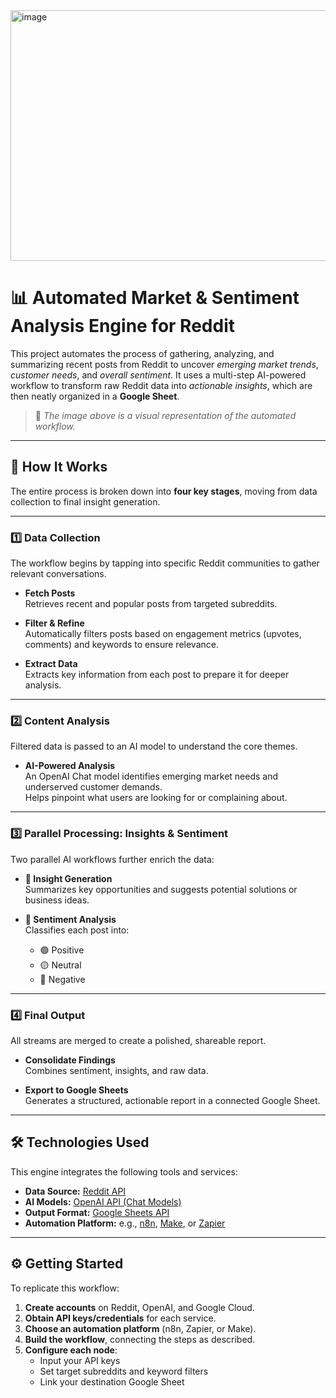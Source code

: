 <img width="758" height="401" alt="image" src="https://github.com/user-attachments/assets/a2047306-bf2f-4d71-af00-af742b137ae0" />


# 📊 Automated Market & Sentiment Analysis Engine for Reddit

This project automates the process of gathering, analyzing, and summarizing recent posts from Reddit to uncover *emerging market trends*, *customer needs*, and *overall sentiment*. It uses a multi-step AI-powered workflow to transform raw Reddit data into *actionable insights*, which are then neatly organized in a **Google Sheet**.

> 📌 *The image above is a visual representation of the automated workflow.*

---

## 🚀 How It Works

The entire process is broken down into **four key stages**, moving from data collection to final insight generation.

---

### 1️⃣ Data Collection

The workflow begins by tapping into specific Reddit communities to gather relevant conversations.

* **Fetch Posts**  
  Retrieves recent and popular posts from targeted subreddits.

* **Filter & Refine**  
  Automatically filters posts based on engagement metrics (upvotes, comments) and keywords to ensure relevance.

* **Extract Data**  
  Extracts key information from each post to prepare it for deeper analysis.

---

### 2️⃣ Content Analysis

Filtered data is passed to an AI model to understand the core themes.

* **AI-Powered Analysis**  
  An OpenAI Chat model identifies emerging market needs and underserved customer demands.  
  Helps pinpoint what users are looking for or complaining about.

---

### 3️⃣ Parallel Processing: Insights & Sentiment

Two parallel AI workflows further enrich the data:

* **🧠 Insight Generation**  
  Summarizes key opportunities and suggests potential solutions or business ideas.

* **💬 Sentiment Analysis**  
  Classifies each post into:  
  * 🟢 Positive  
  * 🟡 Neutral  
  * 🔴 Negative

---

### 4️⃣ Final Output

All streams are merged to create a polished, shareable report.

* **Consolidate Findings**  
  Combines sentiment, insights, and raw data.

* **Export to Google Sheets**  
  Generates a structured, actionable report in a connected Google Sheet.

---

## 🛠️ Technologies Used

This engine integrates the following tools and services:

* **Data Source:** [Reddit API](https://www.reddit.com/dev/api/)
* **AI Models:** [OpenAI API (Chat Models)](https://platform.openai.com/)
* **Output Format:** [Google Sheets API](https://developers.google.com/sheets/api)
* **Automation Platform:** e.g., [n8n](https://n8n.io), [Make](https://www.make.com/), or [Zapier](https://zapier.com)

---

## ⚙️ Getting Started

To replicate this workflow:

1. **Create accounts** on Reddit, OpenAI, and Google Cloud.
2. **Obtain API keys/credentials** for each service.
3. **Choose an automation platform** (n8n, Zapier, or Make).
4. **Build the workflow**, connecting the steps as described.
5. **Configure each node**:
   * Input your API keys
   * Set target subreddits and keyword filters
   * Link your destination Google Sheet


